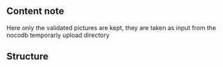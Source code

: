 ## Content note

Here only the validated pictures are kept, they are taken as input from the nocodb temporarly upload directory

## Structure


